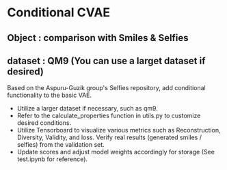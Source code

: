 # Conditional CVAE

## Object : comparison with Smiles & Selfies

## dataset : QM9 (You can use a larget dataset if desired)

Based on the Aspuru-Guzik group's Selfies repository, add conditional functionality to the basic VAE.

- Utilize a larger dataset if necessary, such as qm9.
- Refer to the calculate_properties function in utils.py to customize desired conditions.
- Utilize Tensorboard to visualize various metrics such as Reconstruction, Diversity, Validity, and loss. Verify real results (generated smiles / selfies) from the validation set.
- Update scores and adjust model weights accordingly for storage (See test.ipynb for reference).
